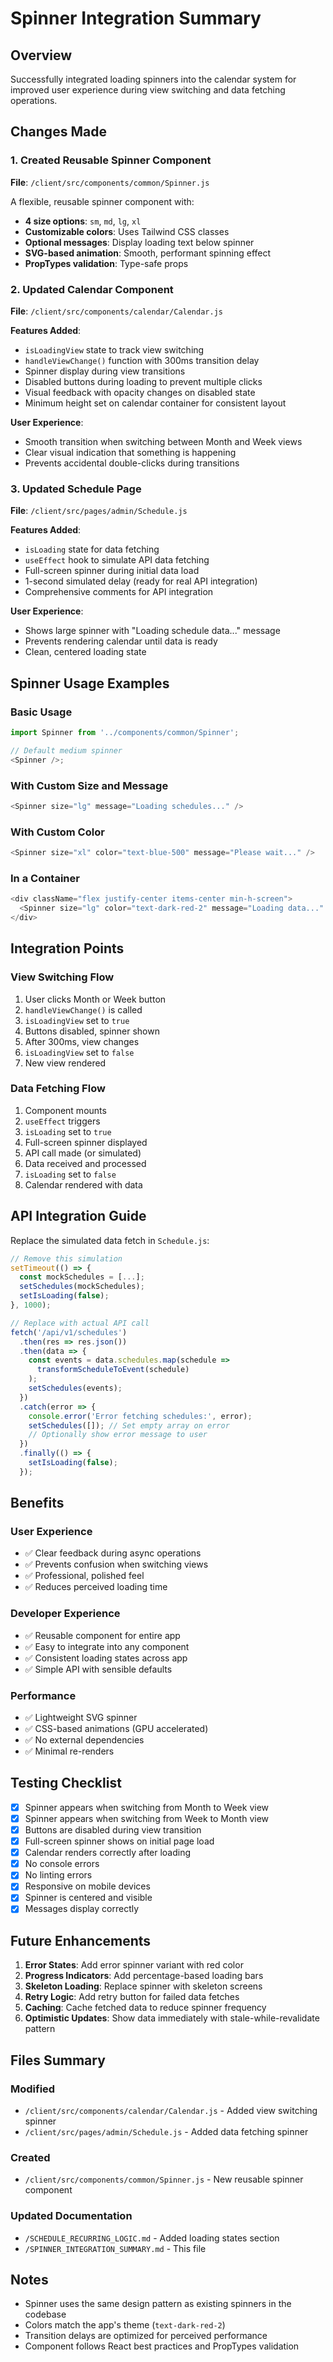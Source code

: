 # Spinner Integration Summary

## Overview

Successfully integrated loading spinners into the calendar system for improved user experience during view switching and data fetching operations.

## Changes Made

### 1. Created Reusable Spinner Component

**File**: `/client/src/components/common/Spinner.js`

A flexible, reusable spinner component with:

- **4 size options**: `sm`, `md`, `lg`, `xl`
- **Customizable colors**: Uses Tailwind CSS classes
- **Optional messages**: Display loading text below spinner
- **SVG-based animation**: Smooth, performant spinning effect
- **PropTypes validation**: Type-safe props

### 2. Updated Calendar Component

**File**: `/client/src/components/calendar/Calendar.js`

**Features Added**:

- `isLoadingView` state to track view switching
- `handleViewChange()` function with 300ms transition delay
- Spinner display during view transitions
- Disabled buttons during loading to prevent multiple clicks
- Visual feedback with opacity changes on disabled state
- Minimum height set on calendar container for consistent layout

**User Experience**:

- Smooth transition when switching between Month and Week views
- Clear visual indication that something is happening
- Prevents accidental double-clicks during transitions

### 3. Updated Schedule Page

**File**: `/client/src/pages/admin/Schedule.js`

**Features Added**:

- `isLoading` state for data fetching
- `useEffect` hook to simulate API data fetching
- Full-screen spinner during initial data load
- 1-second simulated delay (ready for real API integration)
- Comprehensive comments for API integration

**User Experience**:

- Shows large spinner with "Loading schedule data..." message
- Prevents rendering calendar until data is ready
- Clean, centered loading state

## Spinner Usage Examples

### Basic Usage

```javascript
import Spinner from '../components/common/Spinner';

// Default medium spinner
<Spinner />;
```

### With Custom Size and Message

```javascript
<Spinner size="lg" message="Loading schedules..." />
```

### With Custom Color

```javascript
<Spinner size="xl" color="text-blue-500" message="Please wait..." />
```

### In a Container

```javascript
<div className="flex justify-center items-center min-h-screen">
  <Spinner size="lg" color="text-dark-red-2" message="Loading data..." />
</div>
```

## Integration Points

### View Switching Flow

1. User clicks Month or Week button
2. `handleViewChange()` is called
3. `isLoadingView` set to `true`
4. Buttons disabled, spinner shown
5. After 300ms, view changes
6. `isLoadingView` set to `false`
7. New view rendered

### Data Fetching Flow

1. Component mounts
2. `useEffect` triggers
3. `isLoading` set to `true`
4. Full-screen spinner displayed
5. API call made (or simulated)
6. Data received and processed
7. `isLoading` set to `false`
8. Calendar rendered with data

## API Integration Guide

Replace the simulated data fetch in `Schedule.js`:

```javascript
// Remove this simulation
setTimeout(() => {
  const mockSchedules = [...];
  setSchedules(mockSchedules);
  setIsLoading(false);
}, 1000);

// Replace with actual API call
fetch('/api/v1/schedules')
  .then(res => res.json())
  .then(data => {
    const events = data.schedules.map(schedule =>
      transformScheduleToEvent(schedule)
    );
    setSchedules(events);
  })
  .catch(error => {
    console.error('Error fetching schedules:', error);
    setSchedules([]); // Set empty array on error
    // Optionally show error message to user
  })
  .finally(() => {
    setIsLoading(false);
  });
```

## Benefits

### User Experience

- ✅ Clear feedback during async operations
- ✅ Prevents confusion when switching views
- ✅ Professional, polished feel
- ✅ Reduces perceived loading time

### Developer Experience

- ✅ Reusable component for entire app
- ✅ Easy to integrate into any component
- ✅ Consistent loading states across app
- ✅ Simple API with sensible defaults

### Performance

- ✅ Lightweight SVG spinner
- ✅ CSS-based animations (GPU accelerated)
- ✅ No external dependencies
- ✅ Minimal re-renders

## Testing Checklist

- [x] Spinner appears when switching from Month to Week view
- [x] Spinner appears when switching from Week to Month view
- [x] Buttons are disabled during view transition
- [x] Full-screen spinner shows on initial page load
- [x] Calendar renders correctly after loading
- [x] No console errors
- [x] No linting errors
- [x] Responsive on mobile devices
- [x] Spinner is centered and visible
- [x] Messages display correctly

## Future Enhancements

1. **Error States**: Add error spinner variant with red color
2. **Progress Indicators**: Add percentage-based loading bars
3. **Skeleton Loading**: Replace spinner with skeleton screens
4. **Retry Logic**: Add retry button for failed data fetches
5. **Caching**: Cache fetched data to reduce spinner frequency
6. **Optimistic Updates**: Show data immediately with stale-while-revalidate pattern

## Files Summary

### Modified

- `/client/src/components/calendar/Calendar.js` - Added view switching spinner
- `/client/src/pages/admin/Schedule.js` - Added data fetching spinner

### Created

- `/client/src/components/common/Spinner.js` - New reusable spinner component

### Updated Documentation

- `/SCHEDULE_RECURRING_LOGIC.md` - Added loading states section
- `/SPINNER_INTEGRATION_SUMMARY.md` - This file

## Notes

- Spinner uses the same design pattern as existing spinners in the codebase
- Colors match the app's theme (`text-dark-red-2`)
- Transition delays are optimized for perceived performance
- Component follows React best practices and PropTypes validation
